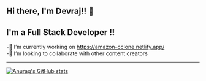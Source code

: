 
## Hi there, I'm Devraj!!  👋


##            I'm a Full Stack Developer !!

-🔭 I’m currently working on https://amazon-cclone.netlify.app/
<br>
-👯 I’m looking to collaborate with other content creators

---
[![Anurag's GitHub stats](https://github-readme-stats.vercel.app/api?username=devraj2018)](https://github.com/devraj2018/github-readme-stats)




